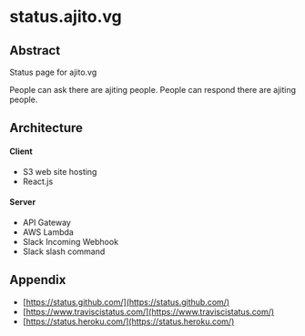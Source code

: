 # status.ajito.vg## AbstractStatus page for ajito.vgPeople can ask there are ajiting people.People can respond there are ajiting people.## Architecture#### Client- S3 web site hosting- React.js#### Server- API Gateway- AWS Lambda- Slack Incoming Webhook- Slack slash command## Appendix- [https://status.github.com/](https://status.github.com/)- [https://www.traviscistatus.com/](https://www.traviscistatus.com/)- [https://status.heroku.com/](https://status.heroku.com/)